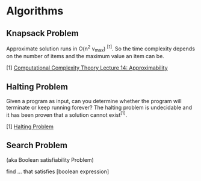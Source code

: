 # Algorithms

## Knapsack Problem

Approximate solution runs in O(n<sup>2</sup> v<sub>max</sub>) <sup>[1]</sup>. So the time complexity depends on the number of items and the maximum value an item can be.

[1] [Computational Complexity Theory
Lecture 14: Approximability](https://noppa.aalto.fi/noppa/kurssi/t-79.5103/luennot/T-79_5103_lecture_14.pdf)

## Halting Problem
Given a program as input, can you determine whether the program will terminate or keep running forever? The halting problem is undecidable and it has been proven that a solution cannot exist<sup>[1]</sup>.

[1] [Halting Problem](http://en.wikipedia.org/wiki/Halting_problem)

## Search Problem

(aka Boolean satisfiability Problem)

find ... that satisfies [boolean expression]
